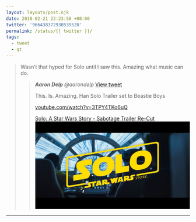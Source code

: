 ```yaml
---
layout: layouts/post.njk
date: 2018-02-21 22:23:58 +00:00
twitter: '966438372930539520'
permalink: /status/{{ twitter }}/
tags: 
  - tweet
  - qt
---
```


> Wasn’t that hyped for Solo until I saw this. Amazing what music can do. 
> 
> > <cite>**Aaron Delp** @aarondelp</cite> [View tweet](https://twitter.com/aarondelp/status/966416004824928257)
> > 
> > This. Is. Amazing. Han Solo Trailer set to Beastie Boys
> >
> > [youtube.com/watch?v=3TPY4TKo6uQ](https://www.youtube.com/watch?v=3TPY4TKo6uQ)
> > 
> > [<span>Solo: A Star Wars Story - Sabotage Trailer Re-Cut</span> ![](/img/_youtube/966438372930539520.jpg)](https://www.youtube.com/watch?v=3TPY4TKo6uQ)

---
